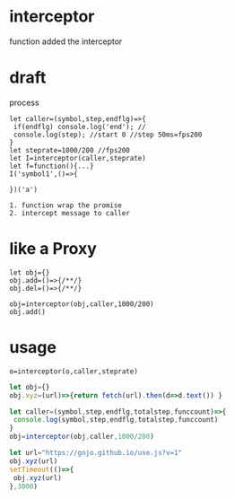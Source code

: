 # interceptor
function added the interceptor

# draft
process
```
let caller=(symbol,step,endflg)=>{
 if(endflg) console.log('end'); //
 console.log(step); //start 0 //step 50ms=fps200
}
let steprate=1000/200 //fps200
let I=interceptor(caller,steprate)
let f=function(){...}
I('symbol1',()=>{

})('a')

1. function wrap the promise
2. intercept message to caller
```

# like a Proxy
```
let obj={}
obj.add=()=>{/**/}
obj.del=()=>{/**/}

obj=interceptor(obj,caller,1000/200)
obj.add()

```

# usage
```o=interceptor(o,caller,steprate)```
```js
let obj={}
obj.xyz=(url)=>{return fetch(url).then(d=>d.text()) }

let caller=(symbol,step,endflg,totalstep,funccount)=>{
 console.log(symbol,step,endflg,totalstep,funccount)
}
obj=interceptor(obj,caller,1000/200)

let url="https://gnjo.github.io/use.js?v=1"
obj.xyz(url)
setTimeout(()=>{
 obj.xyz(url)
},3000)
```
